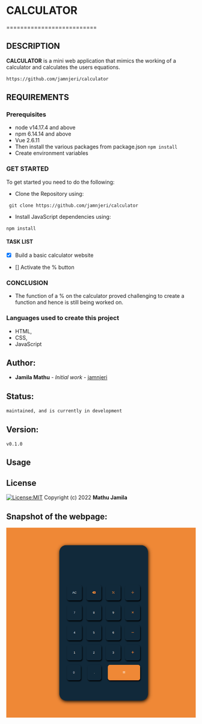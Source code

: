 # CALCULATOR
==========================

## DESCRIPTION
**CALCULATOR** is a mini web application that mimics the working of a calculator and calculates the users equations.

```
https://github.com/jamnjeri/calculator
```

## REQUIREMENTS
### Prerequisites
* node v14.17.4 and above
* npm 6.14.14 and above
* Vue 2.6.11
* Then install the various packages from package.json `npm install`
* Create environment variables

### GET STARTED
To get started you need to do the following:
* Clone the Repository using: 
```
 git clone https://github.com/jamnjeri/calculator
```
* Install JavaScript dependencies using: 
```
npm install
```



#### TASK LIST
- [X] Build a basic calculator website
- [] Activate the % button

### CONCLUSION
* The function of a % on the calculator proved challenging to create a function and hence is still being worked on.

### Languages used to create this project
* HTML,
* CSS,
* JavaScript



## Author:
   * **Jamila Mathu** - *Initial work* - [jamnjeri](<https://github.com/jamnjeri>)
## Status:
    maintained, and is currently in development
## Version:
    v0.1.0
## Usage

## License

[![License:MIT](https://img.shields.io/badge/License-MIT-yellow.svg)](https://opensource.org/licenses/MIT)
Copyright (c) 2022 **Mathu Jamila**


## Snapshot of the webpage:
![Application Layout](sample.png)